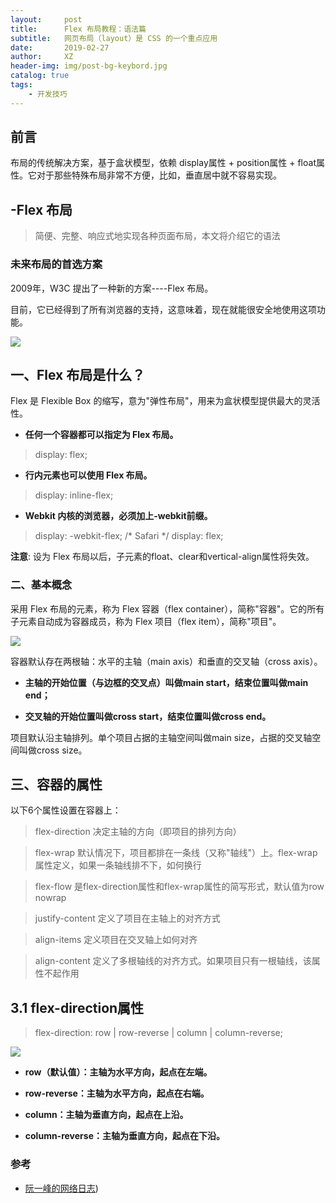 ```yaml
---
layout:     post
title:      Flex 布局教程：语法篇
subtitle:   网页布局（layout）是 CSS 的一个重点应用
date:       2019-02-27
author:     XZ
header-img: img/post-bg-keybord.jpg
catalog: true
tags:
    - 开发技巧
---
```


## 前言

布局的传统解决方案，基于盒状模型，依赖 display属性 + position属性 + float属性。它对于那些特殊布局非常不方便，比如，垂直居中就不容易实现。


## -Flex 布局

> 简便、完整、响应式地实现各种页面布局，本文将介绍它的语法

### 未来布局的首选方案 

2009年，W3C 提出了一种新的方案----Flex 布局。

目前，它已经得到了所有浏览器的支持，这意味着，现在就能很安全地使用这项功能。

![](http://www.ruanyifeng.com/blogimg/asset/2015/bg2015071003.jpg)

## 一、Flex 布局是什么？

Flex 是 Flexible Box 的缩写，意为"弹性布局"，用来为盒状模型提供最大的灵活性。

- **任何一个容器都可以指定为 Flex 布局。**

> display: flex;

- **行内元素也可以使用 Flex 布局。**

> display: inline-flex;

- **Webkit 内核的浏览器，必须加上-webkit前缀。**

> display: -webkit-flex; /* Safari */
> display: flex;

**注意**: 设为 Flex 布局以后，子元素的float、clear和vertical-align属性将失效。

### 二、基本概念

采用 Flex 布局的元素，称为 Flex 容器（flex container），简称"容器"。它的所有子元素自动成为容器成员，称为 Flex 项目（flex item），简称"项目"。

![](http://www.ruanyifeng.com/blogimg/asset/2015/bg2015071004.png)

容器默认存在两根轴：水平的主轴（main axis）和垂直的交叉轴（cross axis）。

- **主轴的开始位置（与边框的交叉点）叫做main start，结束位置叫做main end；**

- **交叉轴的开始位置叫做cross start，结束位置叫做cross end。**

项目默认沿主轴排列。单个项目占据的主轴空间叫做main size，占据的交叉轴空间叫做cross size。

## 三、容器的属性

以下6个属性设置在容器上：

> flex-direction     决定主轴的方向（即项目的排列方向）

> flex-wrap      默认情况下，项目都排在一条线（又称"轴线"）上。flex-wrap属性定义，如果一条轴线排不下，如何换行

> flex-flow         是flex-direction属性和flex-wrap属性的简写形式，默认值为row nowrap

> justify-content     定义了项目在主轴上的对齐方式

> align-items     定义项目在交叉轴上如何对齐

> align-content     定义了多根轴线的对齐方式。如果项目只有一根轴线，该属性不起作用

## 3.1 flex-direction属性 

> flex-direction: row | row-reverse | column | column-reverse;

![](http://www.ruanyifeng.com/blogimg/asset/2015/bg2015071005.png)

- **row（默认值）：主轴为水平方向，起点在左端。**

- **row-reverse：主轴为水平方向，起点在右端。**

- **column：主轴为垂直方向，起点在上沿。**

- **column-reverse：主轴为垂直方向，起点在下沿。**



### 参考

- [阮一峰的网络日志](http://www.ruanyifeng.com/blog/2015/07/flex-grammar.html?utm_source=tuicool))

 

